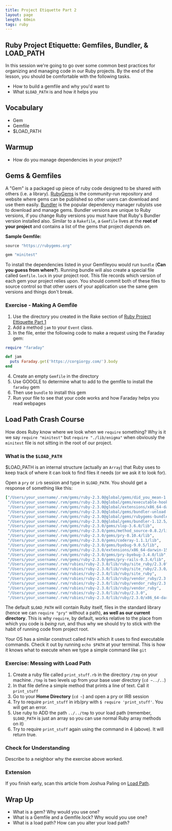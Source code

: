 ```yaml
---
title: Project Etiquette Part 2
layout: page
length: 60min
tags: ruby
---
```


## Ruby Project Etiquette: Gemfiles, Bundler, & LOAD_PATH

In this session we're going to go over some common best practices for organizing and managing code in our Ruby projects. By the end of the lesson, you should be comfortable with the following tasks.

* How to build a gemfile and why you'd want to
* What `$LOAD_PATH` is and how it helps you


## Vocabulary
* Gem
* Gemfile
* $LOAD_PATH

## Warmup

* How do you manage dependencies in your project?

## Gems & Gemfiles

A "Gem" is a packaged up piece of ruby code designed to be shared with others (i.e. a library). [RubyGems](https://rubygems.org/) is the community-run repository and website where gems can be published so other users can download and use them easily. [Bundler](http://bundler.io/) is the popular dependency manager rubyists use to download and manage gems. Bundler versions are unique to Ruby versions, if you change Ruby versions you must have that Ruby's Bundler version installed also. Similar to a `Rakefile`, a `Gemfile` lives at the **root of your project** and contains a list of the gems that project *depends on*.

**Sample Gemfile:**

```ruby
source "https://rubygems.org"

gem "minitest"
```

To install the dependencies listed in your Gemfileyou would run `bundle` (**Can you guess from where?**). Running bundle will also create a special file called `Gemfile.lock` in your project root. This file records which version of each gem your project relies upon. You should commit both of these files to source control so that other users of your application use the same gem versions and things don't break.

### Exercise - Making A Gemfile

1. Use the directory you created in the Rake section of [Ruby Project Ettiquette Part 1](../ruby_project_ettiquette)
2. Add a method `jam` to your `Event` class.
3. In the file, enter the following code to make a request using the Faraday gem:

```ruby
require "faraday"

def jam
  puts Faraday.get('https://corgiorgy.com/').body
end
```

4. Create an empty `Gemfile` in the directory
5. Use GOOGLE to determine what to add to the gemfile to install the `faraday` gem
6. Then use `bundle` to install this gem
7. Run your file to see that your code works and how Faraday helps you read webpages


## Load Path Crash Course

How does Ruby know where we look when we `require` something? Why is it we say `require "minitest"` but `require "./lib/enigma"` when obviously the `minitest` file is not sitting in the root of our project.

### What is the `$LOAD_PATH`

$LOAD_PATH is an internal structure (actually an `Array`) that Ruby uses to keep track of where it can look to find files it needs (or we ask it to look for).

Open a `pry` or `irb` session and type in `$LOAD_PATH`. You should get a response of something like this:

```ruby
["/Users/your_username/.rvm/gems/ruby-2.3.0@global/gems/did_you_mean-1.0.0/lib",
 "/Users/your_username/.rvm/gems/ruby-2.3.0@global/gems/executable-hooks-1.3.2/lib",
 "/Users/your_username/.rvm/gems/ruby-2.3.0@global/extensions/x86_64-darwin-15/2.3.0/executable-hooks-1.3.2",
 "/Users/your_username/.rvm/gems/ruby-2.3.0@global/gems/bundler-unload-1.0.2/lib",
 "/Users/your_username/.rvm/gems/ruby-2.3.0@global/gems/rubygems-bundler-1.4.4/lib",
 "/Users/your_username/.rvm/gems/ruby-2.3.0@global/gems/bundler-1.12.5/lib",
 "/Users/your_username/.rvm/gems/ruby-2.3.0/gems/slop-3.6.0/lib",
 "/Users/your_username/.rvm/gems/ruby-2.3.0/gems/method_source-0.8.2/lib",
 "/Users/your_username/.rvm/gems/ruby-2.3.0/gems/pry-0.10.4/lib",
 "/Users/your_username/.rvm/gems/ruby-2.3.0/gems/coderay-1.1.1/lib",
 "/Users/your_username/.rvm/gems/ruby-2.3.0/gems/byebug-9.0.5/lib",
 "/Users/your_username/.rvm/gems/ruby-2.3.0/extensions/x86_64-darwin-15/2.3.0/byebug-9.0.5",
 "/Users/your_username/.rvm/gems/ruby-2.3.0/gems/pry-byebug-3.4.0/lib",
 "/Users/your_username/.rvm/gems/ruby-2.3.0/gems/pry-rails-0.3.4/lib",
 "/Users/your_username/.rvm/rubies/ruby-2.3.0/lib/ruby/site_ruby/2.3.0",
 "/Users/your_username/.rvm/rubies/ruby-2.3.0/lib/ruby/site_ruby/2.3.0/x86_64-darwin15",
 "/Users/your_username/.rvm/rubies/ruby-2.3.0/lib/ruby/site_ruby",
 "/Users/your_username/.rvm/rubies/ruby-2.3.0/lib/ruby/vendor_ruby/2.3.0",
 "/Users/your_username/.rvm/rubies/ruby-2.3.0/lib/ruby/vendor_ruby/2.3.0/x86_64-darwin15",
 "/Users/your_username/.rvm/rubies/ruby-2.3.0/lib/ruby/vendor_ruby",
 "/Users/your_username/.rvm/rubies/ruby-2.3.0/lib/ruby/2.3.0",
 "/Users/your_username/.rvm/rubies/ruby-2.3.0/lib/ruby/2.3.0/x86_64-darwin15"]
```

The default `$LOAD_PATH` will contain Ruby itself, files in the standard library (hence we can `require "pry"` without a path), **as well as our current directory**. This is why `require`, by default, works relative to the place from which you code is *being run*, and thus why we should try to stick with the habit of running code from project root.

Your OS has a similar construct called `PATH` which it uses to find executable commands. Check it out by running `echo $PATH` at your terminal. This is how it knows what to execute when we type a simple command like `git`

### Exercise: Messing with Load Path

1. Create a ruby file called `print_stuff.rb` in the directory `/tmp` on your machine. `/tmp` is two levels up from your base user directory (`cd ~../..`)
2. In that file define a simple method that prints a line of text. Call it `print_stuff`
3. Go to your **Home Directory** (`cd ~`) and open a pry or IRB session
4. Try to require `print_stuff` in irb/pry with `$ require 'print_stuff'`. You will get an error.
5. Use ruby to ADD the path `../../tmp` to your load path (remember, `$LOAD_PATH` is just an array so you can use normal Ruby array methods on it)
6. Try to require `print_stuff` again using the command in 4 (above). It will return true.

### Check for Understanding

Describe to a neighbor why the exercise above worked.

### Extension

If you finish early, scan this article from Joshua Paling on [Load Path](http://joshuapaling.com/blog/2015/03/22/ruby-load-path.html).

## Wrap Up
* What is a gem? Why would you use one?
* What is a Gemfile and a Gemfile.lock? Why would you use one?
* What is a load path? How can you alter your load path?
